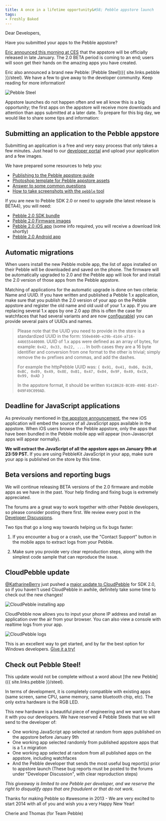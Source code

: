 ```yaml
---
title: A once in a lifetime opportunity&#58; Pebble appstore launch
tags:
- Freshly Baked
---
```


Dear Developers,

Have you submitted your apps to the Pebble appstore?

[Eric announced this morning at CES](https://blog.getpebble.com/?p=187) that the appstore will be officially released in late January. The 2.0 BETA period is coming to an end; users will soon get their hands on the amazing apps you have created.

Eric also announced a brand new Pebble: [Pebble Steel]({{ site.links.pebble }}/steel). We have a few to give away to the developer community. Keep reading for more information!



![Pebble Steel](/images/blog/pebble-steel-1trio.png)

Appstore launches do not happen often and we all know this is a big opportunity; the first apps on the appstore will receive more downloads and attention than apps submitted at a later date. To prepare for this big day, we would like to share some tips and information:

## Submitting an application to the Pebble appstore

Submitting an application is a free and very easy process that only takes a few minutes. Just head to our [developer portal](https://dev-portal.getpebble.com) and upload your application and a few images.

We have prepared some resources to help you:

 - [Publishing to the Pebble appstore guide](/guides/appstore-publishing/)
 - [Photoshop template for Pebble appstore assets](/guides/appstore-publishing/appstore-assets/)
 - [Answer to some common questions](/blog/2013/12/18/All-Aboard-the-Pebble-app-store/)
 - [How to take screenshots with the `pebble` tool](/guides/tools-and-resources/pebble-tool/)

If you are new to Pebble SDK 2.0 or need to upgrade (the latest release is BETA4), you will need:

 - [Pebble 2.0 SDK bundle](/sdk/)
 - [Pebble 2.0 Firmware images](/sdk/)
 - [Pebble 2.0 iOS app](https://docs.google.com/a/pulse-dev.net/forms/d/14r3MHPsdH5ha-BCkfuquQuAKuQSEJLmxm--XXpBA8mg/viewform) (some info required, you will receive a download link shortly)
 - [Pebble 2.0 Android app](/sdk/)

## Automatic migrations

When users install the new Pebble mobile app, the list of apps installed on their Pebble will be downloaded and saved on the phone. The firmware will be automatically upgraded to 2.0 and the Pebble app will look for and install the 2.0 version of those apps from the Pebble appstore.

Matching of applications for the automatic upgrade is done on two criteria: Name and UUID. If you have written and published a Pebble 1.x application, make sure that you publish the 2.0 version of your app on the Pebble appstore and register the old name and old uuid of your 1.x app. If you are replacing several 1.x apps by one 2.0 app (this is often the case for watchfaces that had several variants and are now [configurable](/blog/2013/11/21/Using-PebbleKit-JS-Configuration/)) you can provide several pairs of UUIDs and names.

> Please note that the UUID you need to provide in the store is a standardized UUID in the form: `550e8400-e29b-41d4-a716-446655440000`. UUID of 1.x apps were defined as an array of bytes, for example: `0x42, 0x33, 0x22, ...`. In both cases they are a 16 byte identifier and conversion from one format to the other is trivial; simply remove the `0x` prefixes and commas, and add the dashes.
>
> For example the httpPebble UUID was:
> `{ 0x91, 0x41, 0xB6, 0x28, 0xBC, 0x89, 0x49, 0x8E, 0xB1, 0x47, 0x04, 0x9F, 0x49, 0xC0, 0x99, 0xAD }`
>
> In the appstore format, it should be written `9141B628-BC89-498E-B147-049F49C099AD`.

## Deadline for JavaScript applications

As previously mentioned in [the appstore announcement](/blog/2013/12/18/All-Aboard-the-Pebble-app-store/), the new iOS application will embed the source of all JavaScript apps available in the appstore. When iOS users browse the Pebble appstore, only the apps that have been bundled in the Pebble mobile app will appear (non-Javascript apps will appear normally).

**We will extract the JavaScript of all the appstore apps on January 9th at 23:59 PST.** If you are using PebbleKit JavaScript in your app, make sure your app is published on the store by this time.

## Beta versions and reporting bugs

We will continue releasing BETA versions of the 2.0 firmware and mobile apps as we have in the past. Your help finding and fixing bugs is extremely appreciated.

The forums are a great way to work together with other Pebble developers, so please consider posting there first. We review every post in the [Developer Discussions](https://forums.getpebble.com/categories/developer-discussion).

Two tips that go a long way towards helping us fix bugs faster:

1. If you encounter a bug or a crash, use the "Contact Support" button in the mobile apps to extract logs from your Pebble.

2. Make sure you provide very clear reproduction steps, along with the simplest code sample that can reproduce the issue.

## CloudPebble update

[@KatharineBerry](https://twitter.com/KatharineBerry) just pushed a [major update to CloudPebble](http://blog.cloudpebble.net/2013/12/sdk-2-0-developer-mode/) for SDK 2.0, so if you haven't used CloudPebble in awhile, definitely take some time to check out the new changes!

![CloudPebble installing app](http://blog.cloudpebble.net/wp-content/uploads/2013/12/Screen-Shot-2013-12-25-at-12.05.27.png)

CloudPebble now allows you to input your phone IP address and install an application over the air from your browser. You can also view a console with realtime logs from your app.

![CloudPebble logs](http://blog.cloudpebble.net/wp-content/uploads/2013/12/Screen-Shot-2013-12-25-at-12.09.05.png)

This is an excellent way to get started, and by far the best option for Windows developers. [Give it a try!](https://cloudpebble.net/)

## Check out Pebble Steel!

This update would not be complete without a word about [the new Pebble]({{ site.links.pebble }}/steel).

In terms of development, it is completely compatible with existing apps (same screen, same CPU, same memory, same bluetooth chip, etc). The only extra hardware is the RGB LED.

This new hardware is a beautiful piece of engineering and we want to share it with you our developers. We have reserved 4 Pebble Steels that we will send to the developer of:

 - One working JavaScript app selected at random from apps published on the appstore before January 9th
 - One working app selected randomly from published appstore apps that is a 1.x migration
 - One working app selected at random from all published apps on the appstore, including watchfaces
 - And the Pebble developer that sends the most useful bug report(s) prior to appstore launch (These bug reports must be posted to the forums under "Developer Discussion", with clear reproduction steps)

_This giveaway is limited to one Pebble per developer, and we reserve the right to disqualify apps that are fraudulent or that do not work._

Thanks for making Pebble so #awesome in 2013 - We are very excited to start 2014 with all of you and wish you a very Happy New Year!

Cherie and Thomas (for Team Pebble)
